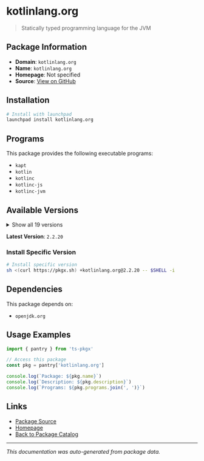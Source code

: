 # kotlinlang.org

> Statically typed programming language for the JVM

## Package Information

- **Domain**: `kotlinlang.org`
- **Name**: `kotlinlang.org`
- **Homepage**: Not specified
- **Source**: [View on GitHub](https://github.com/pkgxdev/pantry/tree/main/projects/kotlinlang.org/package.yml)

## Installation

```bash
# Install with launchpad
launchpad install kotlinlang.org
```

## Programs

This package provides the following executable programs:

- `kapt`
- `kotlin`
- `kotlinc`
- `kotlinc-js`
- `kotlinc-jvm`

## Available Versions

<details>
<summary>Show all 19 versions</summary>

- `2.2.20`, `2.2.10`, `2.2.0`, `2.1.21`, `2.1.20`
- `2.1.10`, `2.1.0`, `2.0.21`, `2.0.20`, `2.0.10`
- `2.0.0`, `1.9.25`, `1.9.24`, `1.9.23`, `1.9.22`
- `1.9.21`, `1.9.20`, `1.9.10`, `1.9.0`

</details>

**Latest Version**: `2.2.20`

### Install Specific Version

```bash
# Install specific version
sh <(curl https://pkgx.sh) +kotlinlang.org@2.2.20 -- $SHELL -i
```

## Dependencies

This package depends on:

- `openjdk.org`

## Usage Examples

```typescript
import { pantry } from 'ts-pkgx'

// Access this package
const pkg = pantry['kotlinlang.org']

console.log(`Package: ${pkg.name}`)
console.log(`Description: ${pkg.description}`)
console.log(`Programs: ${pkg.programs.join(', ')}`)
```

## Links

- [Package Source](https://github.com/pkgxdev/pantry/tree/main/projects/kotlinlang.org/package.yml)
- [Homepage](#)
- [Back to Package Catalog](../../package-catalog.md)

---

*This documentation was auto-generated from package data.*
